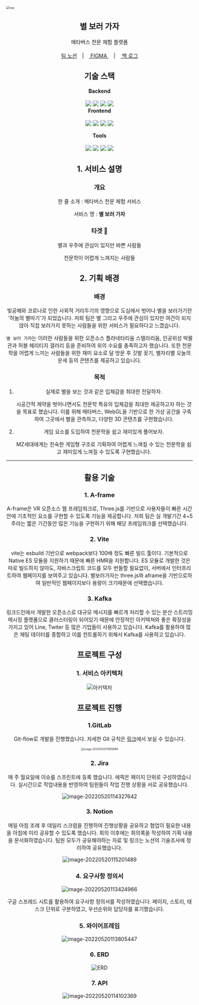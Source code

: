 <img src="README.assets/logo.png" alt="logo" style="zoom: 50%;" />

<center>

## <center>별 보러 가자</center>

<center>메타버스 천문 체험 플랫폼</center>
<br>
<center><a href="https://www.notion.so/haeinpark/SSAFY-be109d4349604666b99b90c74158cd8e">팀 노션</a>　|　<a href="https://www.figma.com/file/gT8h8FPEXTNB7b1F1sRqHK/%EB%B3%84%EB%B3%B4%EB%9F%AC%EA%B0%80%EC%9E%90?node-id=0%3A1"> FIGMA </a>　|　<a href="https://docs.google.com/spreadsheets/d/1pjDT7OodQxBNo8Usj1N_JDam9GTGSz1guHb6KDOD1Sw/edit#gid=0"> 백 로그</a></center>



## <center>기술 스택</center>

<center><b>Backend</b></center>
<br>
<img src="https://img.shields.io/badge/Spring Boot-6DB33F?style=for-the-badge&logo=Spring Boot&logoColor=white">    
<img src="https://img.shields.io/badge/Apach Kafka-231F20?style=for-the-badge&logo=Apache Kafka&logoColor=white">
<img src="https://img.shields.io/badge/Redis-DC382D?style=for-the-badge&logo=Redis&logoColor=white">
<img src="https://img.shields.io/badge/MySQL-4479A1?style=for-the-badge&logo=MySQL&logoColor=white">



<center><b>Frontend</b></center>
<br>
<img src="https://img.shields.io/badge/React-61DAFB?style=for-the-badge&logo=React&logoColor=white"> 
<img src="https://img.shields.io/badge/Vite-646CFF?style=for-the-badge&logo=Vite&logoColor=white"> 
<img src="https://img.shields.io/badge/AFrame-EF2D5E?style=for-the-badge&logo=A-Frame&logoColor=white"> 
<img src="https://img.shields.io/badge/Three.js-000000?style=for-the-badge&logo=Three.js&logoColor=white">



<b><center>Tools</b></center>
<br>
<img src="https://img.shields.io/badge/Notion-001234?style=for-the-badge&logo=Notion&logoColor=white">
<img src="https://img.shields.io/badge/MatterMost-0058CC?style=for-the-badge&logo=MatterMost&logoColor=white">
<img src="https://img.shields.io/badge/Gitlab-FC6D26?style=for-the-badge&logo=Gitlab&logoColor=white">
<img src="https://img.shields.io/badge/Jira-0052CC?style=for-the-badge&logo=Jira&logoColor=white">



 ## **1. 서비스 설명**

 ### 개요

 한 줄 소개 : 메타버스 천문 체험 서비스

 서비스 명 : **별 보러 가자**



 ### **타겟 🎯**

별과 우주에 관심이 있지만 바쁜 사람들

천문학이 어렵게 느껴지는 사람들





## 2. 기획 배경

### 배경

빛공해와 코로나로 인한 사회적 거리두기의 영향으로 도심에서 벗어나 별을 보러가기란 '하늘의 별따기'가 되었습니다. 저희 팀은 별 그리고 우주에 관심이 있지만 여건이 되지 않아 직접 보러가지 못하는 사람들을 위한 서비스가 필요하다고 느꼈습니다.

`별 보러 가자`는 이러한 사람들을 위한 오픈소스 플라네타리움 스텔라리움, 인공위성 박물관과 허블 헤리티지 갤러리 등을 준비하여 위의 수요를 충족하고자 했습니다. 또한 천문학을 어렵게 느끼는 사람들을 위한 재미 요소로 달 방문 후 깃발 꽂기, 별자리별 오늘의 운세 등의 콘텐츠를 제공하고 있습니다.



### 목적

1. 실제로 별을 보는 것과 같은 입체감을 최대한 전달하자.

   시공간적 제약을 벗어나면서도 천문학 특유의 입체감을 최대한 제공하고자 하는 것을 목표로 했습니다. 이를 위해 메타버스, WebGL을 기반으로 한 가상 공간을 구축하여 그곳에서 별을 관측하고, 다양한 3D 콘텐츠를 구현했습니다.

2. 게임 요소를 도입하여 천문학을 쉽고 재미있게 풀어보자.

   MZ세대에게는 친숙한 게임형 구조로 기획하여 어렵게 느껴질 수 있는 천문학을 쉽고 재미있게 느껴질 수 있도록 구현했습니다.

 

---



## 활용 기술



### 1. A-frame

A-frame은 VR 오픈소스 웹 프레임워크로, Three.js를 기반으로 사용자들이 빠른 시간안에 기초적인 요소를 구현할 수 있도록 기능을 제공합니다. 저희 팀은 실 개발기간 4~5주라는 짧은 기간동안 많은 기능을 구현하기 위해 해당 프레임워크를 선택했습니다.



### 2. Vite

vite는 esbuild 기반으로 webpack보다 100배 정도 빠른 빌드 툴이다. 기본적으로 Native ES 모듈을 지원하기 때문에 빠른 HMR을 지원합니다. ES 모듈로 개발한 것은 따로 빌드하지 않아도, 자바스크립트 코드를 모두 번들할 필요없이, 서버에서 인터프리트하여 웹페이지를 보여주고 있습니다. 별보러가자는 three.js와 aframe을 기반으로하여 일반적인 웹페이지보다 용량이 크기때문에 선택했습니다.



### 3. Kafka

링크드인에서 개발한 오픈소스로 대규모 메시지를 빠르게 처리할 수 있는  분산 스트리밍 메시징 플랫폼으로 클러스터링이 되어있기 때문에 안정적인 아키텍쳐와 좋은 확장성을 가지고 있어 Line, Twiter 등 많은 기업들이 사용하고 있습니다. Kafka를 활용하여 많은 채팅 데이터를 종합하고 이를 컨트롤하기 위해서 Kafka를 사용하고 있습니다.



## 프로젝트 구성

### 1. 서비스 아키텍처

![아키텍처](README.assets/아키텍처.jpg)







## 프로젝트 진행

### 1.GitLab

Git-flow로 개발을 진행했습니다. 자세한 Git 규칙은 [링크](https://www.notion.so/haeinpark/Git-917bbbb659c4428f92dda63abc1523fb)에서 보실 수 있습니다.

<img src="README.assets/image-20220520111905688.png" alt="image-20220520111905688" style="zoom:50%;" />

### 2. Jira

매 주 월요일에 이슈를 스프린트에 등록 했습니다. 에픽은 페이지 단위로 구성하였습니다. 실시간으로 작업내용을 반영하여 팀원들이 작업 진행 상황을 서로 공유했습니다.

![image-20220520114327642](README.assets/image-20220520114327642.png)



### 3. Notion

매일 아침 조례 후 데일리 스크럼을 진행하여 진행상황을 공유하고 협업이 필요한 내용을 아침에 미리 공유할 수 있도록 했습니다. 회의 이후에는 회의록을 작성하여 기획 내용을 문서화하였습니다. 팀원 모두가 공유해야하는 자료 및 링크는 노션의 기술조사에 정리하여 공유했습니다.

![image-20220520115201489](README.assets/image-20220520115201489.png)



### 4. 요구사항 정의서

![image-20220520113424966](README.assets/image-20220520113424966.png)



구글 스프레드 시트를 활용하여 요구사항 정의서를 작성하였습니다. 페이지, 스토리, 태스크 단위로 구분하였고, 우선순위와 담당자를 표기했습니다.



### 5. 와이어프레임

![image-20220520113805447](README.assets/image-20220520113805447.png)

### 6. ERD

![ERD](README.assets/ERD.png)

### 7. API

![image-20220520114102369](README.assets/image-20220520114102369.png)



</center>
